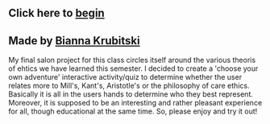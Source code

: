 ## Click here to [begin](begin.md)  
## Made by [Bianna Krubitski](https://github.com/biannak6288)
My final salon project for this class circles itself around the various theoris of ehtics we have learned this semester. I decided to create a 'choose your own adventure' interactive activity/quiz to determine whether the user relates more to Mill's, Kant's, Aristotle's or the philosophy of care ethics. Basically it is all in the users hands to determine who they best represent. Moreover, it is supposed to be an interesting and rather pleasant experience for all, though educational at the same time. So, please enjoy and try it out!
